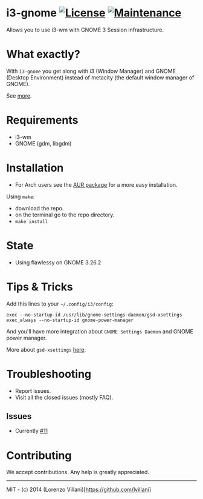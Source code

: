 # i3-gnome [![License](http://img.shields.io/badge/license-MIT-blue.svg?style=flat)](http://choosealicense.com/licenses/mit/) [![Maintenance](https://img.shields.io/maintenance/yes/2017.svg)]()

Allows you to use i3-wm with GNOME 3 Session infrastructure.

# What exactly?
With `i3-gnome` you get along with i3 (Window Manager) and GNOME (Desktop Environment) instead of metacity (the default window manager of GNOME).

See [more](https://github.com/lvillani/i3-gnome/issues/10).

# Requirements
* i3-wm
* GNOME (gdm, libgdm)

# Installation
* For Arch users see the [AUR package](https://aur.archlinux.org/packages/i3-gnome/) for a more easy installation.

Using `make`:
* download the repo.
* on the terminal go to the repo directory.
* `make install`

# State
* Using flawlessy on GNOME 3.26.2

# Tips & Tricks
Add this lines to your `~/.config/i3/config`:
```
exec --no-startup-id /usr/lib/gnome-settings-daemon/gsd-xsettings
exec_always --no-startup-id gnome-power-manager
```
And you'll have more integration about `GNOME Settings Daemon` and GNOME power manager.

More about `gsd-xsettings` [here](https://bugs.archlinux.org/task/53800).

# Troubleshooting
* Report issues.
* Visit all the closed issues (mostly FAQ). 

## Issues
* Currently [#11](https://github.com/51v4n/i3-gnome/issues/11)

# Contributing
We accept contributions. Any help is greatly appreciated.

---
MIT - (c) 2014 (Lorenzo Villani)[https://github.com/lvillani]
